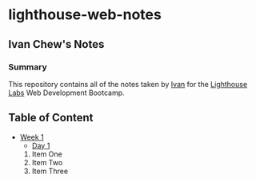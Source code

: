 # lighthouse-web-notes
## Ivan Chew's Notes
### Summary 

This repository contains all of the notes taken by [Ivan](https://github.com/trickstyle89/lighthouse-web-notes.git) for the [Lighthouse Labs](https://www.lighthouselabs.ca/) Web Development Bootcamp.

## Table of Content
* [Week 1](/Week_1)
  * [Day 1](/Week_1/Day_1)
  1. Item One
  2. Item Two
  3. Item Three